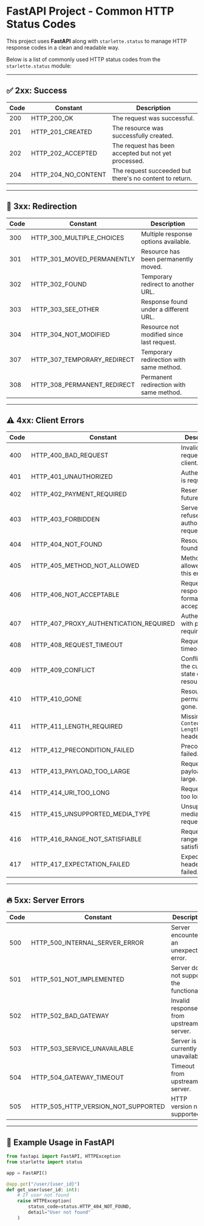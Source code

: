 # FastAPI Project - Common HTTP Status Codes

This project uses **FastAPI** along with `starlette.status` to manage HTTP response codes in a clean and readable way.

Below is a list of commonly used HTTP status codes from the `starlette.status` module:

---

## ✅ 2xx: Success

| Code | Constant                 | Description |
|------|--------------------------|-------------|
| 200  | HTTP_200_OK              | The request was successful. |
| 201  | HTTP_201_CREATED         | The resource was successfully created. |
| 202  | HTTP_202_ACCEPTED        | The request has been accepted but not yet processed. |
| 204  | HTTP_204_NO_CONTENT      | The request succeeded but there's no content to return. |

---

## 🔁 3xx: Redirection

| Code | Constant                      | Description |
|------|-------------------------------|-------------|
| 300  | HTTP_300_MULTIPLE_CHOICES     | Multiple response options available. |
| 301  | HTTP_301_MOVED_PERMANENTLY    | Resource has been permanently moved. |
| 302  | HTTP_302_FOUND                | Temporary redirect to another URL. |
| 303  | HTTP_303_SEE_OTHER            | Response found under a different URL. |
| 304  | HTTP_304_NOT_MODIFIED         | Resource not modified since last request. |
| 307  | HTTP_307_TEMPORARY_REDIRECT   | Temporary redirection with same method. |
| 308  | HTTP_308_PERMANENT_REDIRECT   | Permanent redirection with same method. |

---

## ⚠️ 4xx: Client Errors

| Code | Constant                           | Description |
|------|------------------------------------|-------------|
| 400  | HTTP_400_BAD_REQUEST               | Invalid request from client. |
| 401  | HTTP_401_UNAUTHORIZED              | Authentication is required. |
| 402  | HTTP_402_PAYMENT_REQUIRED          | Reserved for future use. |
| 403  | HTTP_403_FORBIDDEN                 | Server refuses to authorize request. |
| 404  | HTTP_404_NOT_FOUND                 | Resource not found. |
| 405  | HTTP_405_METHOD_NOT_ALLOWED        | Method not allowed for this endpoint. |
| 406  | HTTP_406_NOT_ACCEPTABLE            | Requested response format not acceptable. |
| 407  | HTTP_407_PROXY_AUTHENTICATION_REQUIRED | Authentication with proxy required. |
| 408  | HTTP_408_REQUEST_TIMEOUT           | Request timeout. |
| 409  | HTTP_409_CONFLICT                  | Conflict with the current state of the resource. |
| 410  | HTTP_410_GONE                      | Resource is permanently gone. |
| 411  | HTTP_411_LENGTH_REQUIRED           | Missing `Content-Length` header. |
| 412  | HTTP_412_PRECONDITION_FAILED       | Precondition failed. |
| 413  | HTTP_413_PAYLOAD_TOO_LARGE         | Request payload is too large. |
| 414  | HTTP_414_URI_TOO_LONG              | Request URI is too long. |
| 415  | HTTP_415_UNSUPPORTED_MEDIA_TYPE    | Unsupported media type in request. |
| 416  | HTTP_416_RANGE_NOT_SATISFIABLE     | Requested range not satisfiable. |
| 417  | HTTP_417_EXPECTATION_FAILED        | Expectation in headers failed. |

---

## 🔥 5xx: Server Errors

| Code | Constant                          | Description |
|------|-----------------------------------|-------------|
| 500  | HTTP_500_INTERNAL_SERVER_ERROR    | Server encountered an unexpected error. |
| 501  | HTTP_501_NOT_IMPLEMENTED          | Server does not support the functionality. |
| 502  | HTTP_502_BAD_GATEWAY              | Invalid response from upstream server. |
| 503  | HTTP_503_SERVICE_UNAVAILABLE      | Server is currently unavailable. |
| 504  | HTTP_504_GATEWAY_TIMEOUT          | Timeout from upstream server. |
| 505  | HTTP_505_HTTP_VERSION_NOT_SUPPORTED | HTTP version not supported. |

---

## 📌 Example Usage in FastAPI

```python
from fastapi import FastAPI, HTTPException
from starlette import status

app = FastAPI()

@app.get("/user/{user_id}")
def get_user(user_id: int):
    # If user not found
    raise HTTPException(
        status_code=status.HTTP_404_NOT_FOUND,
        detail="User not found"
    )
